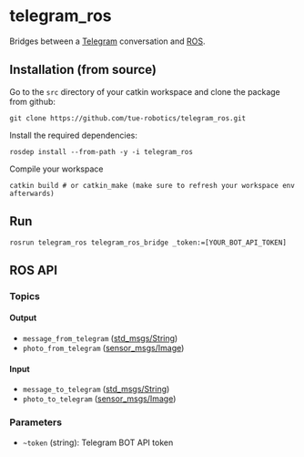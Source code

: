 # telegram_ros

Bridges between a [Telegram](https://telegram.org/) conversation and [ROS](http://ros.org).

## Installation (from source)

Go to the `src` directory of your catkin workspace and clone the package from github:

    git clone https://github.com/tue-robotics/telegram_ros.git
    
Install the required dependencies:

    rosdep install --from-path -y -i telegram_ros
    
Compile your workspace

    catkin build # or catkin_make (make sure to refresh your workspace env afterwards)

## Run

    rosrun telegram_ros telegram_ros_bridge _token:=[YOUR_BOT_API_TOKEN]

## ROS API

### Topics

#### Output

- `message_from_telegram` ([std_msgs/String](http://docs.ros.org/api/std_msgs/html/msg/String.html))
- `photo_from_telegram` ([sensor_msgs/Image](http://docs.ros.org/api/sensor_msgs/html/msg/Image.html))

#### Input

- `message_to_telegram` ([std_msgs/String](http://docs.ros.org/api/std_msgs/html/msg/String.html))
- `photo_to_telegram` ([sensor_msgs/Image](http://docs.ros.org/api/sensor_msgs/html/msg/Image.html))

### Parameters

- `~token` (string): Telegram BOT API token
